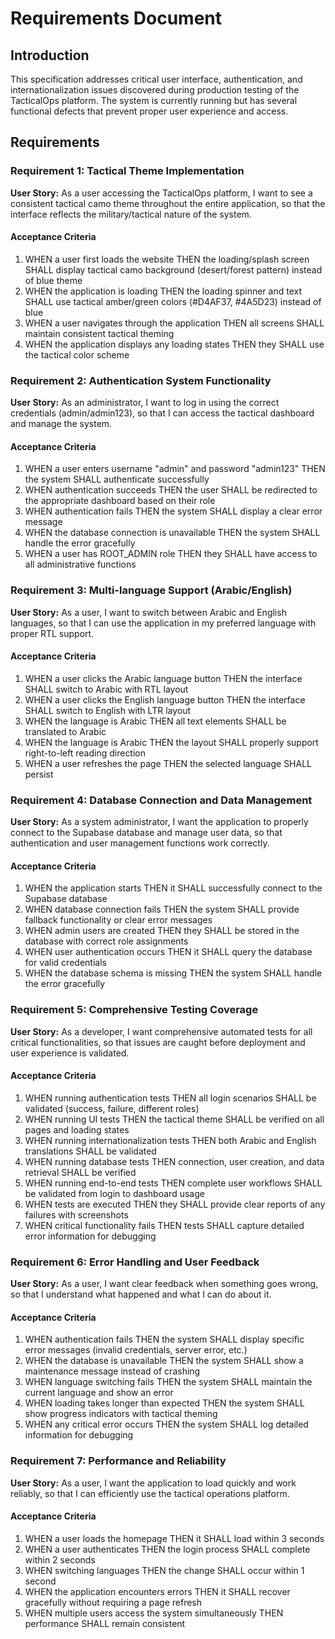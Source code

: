 # Requirements Document

## Introduction

This specification addresses critical user interface, authentication, and internationalization issues discovered during production testing of the TacticalOps platform. The system is currently running but has several functional defects that prevent proper user experience and access.

## Requirements

### Requirement 1: Tactical Theme Implementation

**User Story:** As a user accessing the TacticalOps platform, I want to see a consistent tactical camo theme throughout the entire application, so that the interface reflects the military/tactical nature of the system.

#### Acceptance Criteria

1. WHEN a user first loads the website THEN the loading/splash screen SHALL display tactical camo background (desert/forest pattern) instead of blue theme
2. WHEN the application is loading THEN the loading spinner and text SHALL use tactical amber/green colors (#D4AF37, #4A5D23) instead of blue
3. WHEN a user navigates through the application THEN all screens SHALL maintain consistent tactical theming
4. WHEN the application displays any loading states THEN they SHALL use the tactical color scheme

### Requirement 2: Authentication System Functionality

**User Story:** As an administrator, I want to log in using the correct credentials (admin/admin123), so that I can access the tactical dashboard and manage the system.

#### Acceptance Criteria

1. WHEN a user enters username "admin" and password "admin123" THEN the system SHALL authenticate successfully
2. WHEN authentication succeeds THEN the user SHALL be redirected to the appropriate dashboard based on their role
3. WHEN authentication fails THEN the system SHALL display a clear error message
4. WHEN the database connection is unavailable THEN the system SHALL handle the error gracefully
5. WHEN a user has ROOT_ADMIN role THEN they SHALL have access to all administrative functions

### Requirement 3: Multi-language Support (Arabic/English)

**User Story:** As a user, I want to switch between Arabic and English languages, so that I can use the application in my preferred language with proper RTL support.

#### Acceptance Criteria

1. WHEN a user clicks the Arabic language button THEN the interface SHALL switch to Arabic with RTL layout
2. WHEN a user clicks the English language button THEN the interface SHALL switch to English with LTR layout
3. WHEN the language is Arabic THEN all text elements SHALL be translated to Arabic
4. WHEN the language is Arabic THEN the layout SHALL properly support right-to-left reading direction
5. WHEN a user refreshes the page THEN the selected language SHALL persist

### Requirement 4: Database Connection and Data Management

**User Story:** As a system administrator, I want the application to properly connect to the Supabase database and manage user data, so that authentication and user management functions work correctly.

#### Acceptance Criteria

1. WHEN the application starts THEN it SHALL successfully connect to the Supabase database
2. WHEN database connection fails THEN the system SHALL provide fallback functionality or clear error messages
3. WHEN admin users are created THEN they SHALL be stored in the database with correct role assignments
4. WHEN user authentication occurs THEN it SHALL query the database for valid credentials
5. WHEN the database schema is missing THEN the system SHALL handle the error gracefully

### Requirement 5: Comprehensive Testing Coverage

**User Story:** As a developer, I want comprehensive automated tests for all critical functionalities, so that issues are caught before deployment and user experience is validated.

#### Acceptance Criteria

1. WHEN running authentication tests THEN all login scenarios SHALL be validated (success, failure, different roles)
2. WHEN running UI tests THEN the tactical theme SHALL be verified on all pages and loading states
3. WHEN running internationalization tests THEN both Arabic and English translations SHALL be validated
4. WHEN running database tests THEN connection, user creation, and data retrieval SHALL be verified
5. WHEN running end-to-end tests THEN complete user workflows SHALL be validated from login to dashboard usage
6. WHEN tests are executed THEN they SHALL provide clear reports of any failures with screenshots
7. WHEN critical functionality fails THEN tests SHALL capture detailed error information for debugging

### Requirement 6: Error Handling and User Feedback

**User Story:** As a user, I want clear feedback when something goes wrong, so that I understand what happened and what I can do about it.

#### Acceptance Criteria

1. WHEN authentication fails THEN the system SHALL display specific error messages (invalid credentials, server error, etc.)
2. WHEN the database is unavailable THEN the system SHALL show a maintenance message instead of crashing
3. WHEN language switching fails THEN the system SHALL maintain the current language and show an error
4. WHEN loading takes longer than expected THEN the system SHALL show progress indicators with tactical theming
5. WHEN any critical error occurs THEN the system SHALL log detailed information for debugging

### Requirement 7: Performance and Reliability

**User Story:** As a user, I want the application to load quickly and work reliably, so that I can efficiently use the tactical operations platform.

#### Acceptance Criteria

1. WHEN a user loads the homepage THEN it SHALL load within 3 seconds
2. WHEN a user authenticates THEN the login process SHALL complete within 2 seconds
3. WHEN switching languages THEN the change SHALL occur within 1 second
4. WHEN the application encounters errors THEN it SHALL recover gracefully without requiring a page refresh
5. WHEN multiple users access the system simultaneously THEN performance SHALL remain consistent